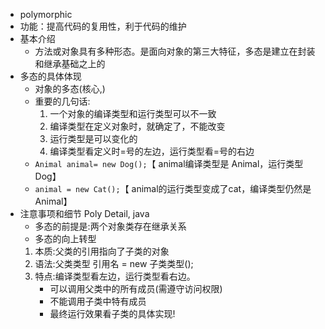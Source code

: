 - polymorphic
- 功能：提高代码的复用性，利于代码的维护
- 基本介绍
    - 方法或对象具有多种形态。是面向对象的第三大特征，多态是建立在封装和继承基础之上的
- 多态的具体体现
    - 对象的多态(核心,)
    - 重要的几句话:
        1. 一个对象的编译类型和运行类型可以不一致
        2. 编译类型在定义对象时，就确定了，不能改变
        3. 运行类型是可以变化的
        4. 编译类型看定义时=号的左边，运行类型看=号的右边
    - `Animal animal= new Dog();`【 animal编译类型是 Animal，运行类型Dog】
    - `animal = new Cat();`【 animal的运行类型变成了cat，编译类型仍然是 Animal】
- 注意事项和细节 Poly Detail, java
    - 多态的前提是:两个对象类存在继承关系
    - 多态的向上转型
    1. 本质:父类的引用指向了子类的对象
    2. 语法:父类类型  引用名 =  new 子类类型();
    3. 特点:编译类型看左边，运行类型看右边。
        - 可以调用父类中的所有成员(需遵守访问权限)
        -  不能调用子类中特有成员
        -  最终运行效果看子类的具体实现!
